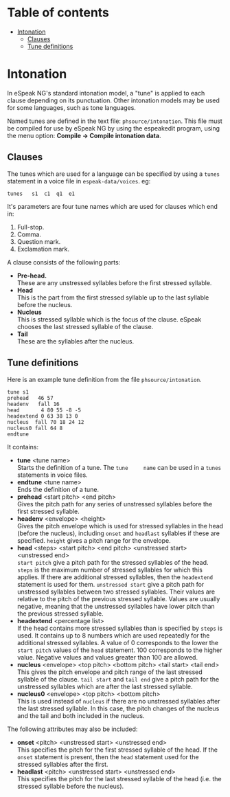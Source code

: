 # Table of contents

  * [Intonation](#intonation)
    * [Clauses](#clauses)
    * [Tune definitions](#tune-definitions)

# Intonation

In eSpeak NG's standard intonation model, a "tune" is applied to each
clause depending on its punctuation. Other intonation models may be used
for some languages, such as tone languages.

Named tunes are defined in the text file:
`phsource/intonation`. This file must be compiled for use by
eSpeak NG by using the espeakedit program, using the menu option:
**Compile -> Compile intonation data**.

## Clauses

The tunes which are used for a language can be specified by using a
`tunes` statement in a voice file in `espeak-data/voices`. eg:

`tunes   s1  c1  q1  e1`

It's parameters are four tune names which are used for clauses which end
in:

1. Full-stop.
1. Comma.
1. Question mark.
1. Exclamation mark.


A clause consists of the following parts:

* **Pre-head.**  
  These are any unstressed syllables before the first stressed syllable.
* **Head**  
  This is the part from the first stressed syllable up to the last syllable before the nucleus.
* **Nucleus**  
  This is stressed syllable which is the focus of the clause. eSpeak chooses the last stressed syllable of the clause.
* **Tail**  
  These are the syllables after the nucleus.

## Tune definitions

Here is an example tune definition from the file `phsource/intonation`.

```
tune s1
prehead   46 57
headenv   fall 16
head       4 80 55 -8 -5
headextend 0 63 38 13 0
nucleus  fall 70 18 24 12
nucleus0 fall 64 8
endtune
```

It contains:

* **tune** \<tune name\>  
   Starts the definition of a tune. The `tune     name` can
   be used in a `tunes` statements in voice files.
* **endtune** \<tune name\>  
   Ends the definition of a tune.
* **prehead** \<start pitch\> \<end pitch\>  
   Gives the pitch path for any series of unstressed syllables before
   the first stressed syllable.
* **headenv** \<envelope\> \<height\>  
   Gives the pitch envelope which is used for stressed syllables in the
   head (before the nucleus), including `onset` and
   `headlast` syllables if these are specified.
   `height` gives a pitch range for the envelope.
* **head** \<steps\> \<start pitch\> \<end pitch\> \<unstressed start\> \<unstressed end\>  
   `start pitch` give a pitch
   path for the stressed syllables of the head. `steps` is
   the maximum number of stressed syllables for which this applies. If
   there are additional stressed syllables, then the
   `headextend` statement is used for them.
   `unstressed start` give
   a pitch path for unstressed syllables between two stressed
   syllables. Their values are relative to the pitch of the previous
   stressed syllable. Values are usually negative, meaning that the
   unstressed syllables have lower pitch than the previous stressed
   syllable.
* **headextend** \<percentage list\>  
   If the head contains more stressed syllables than is specified by
   `steps` is used. It
   contains up to 8 numbers which are used repeatedly for the
   additional stressed syllables. A value of 0 corresponds to the lower
   the `start pitch` values of the
   `head` statement. 100 corresponds to the higher value.
   Negative values and values greater than 100 are allowed.
* **nucleus** \<envelope\> \<top pitch\> \<bottom pitch\> \<tail start\> \<tail end\>  
   This gives the pitch envelope and pitch range of the last stressed
   syllable of the clause. `tail start` and
   `tail end` give a pitch path for the unstressed syllables
   which are after the last stressed syllable.
* **nucleus0** \<envelope\> \<top pitch\> \<bottom pitch\>  
   This is used instead of `nucleus` if there are no
   unstressed syllables after the last stressed syllable. In this case,
   the pitch changes of the nucleus and the tail and both included in
   the nucleus.

The following attributes may also be included:

* **onset** \<pitch\> \<unstressed start\> \<unstressed end\>  
   This specifies the pitch for the first stressed syllable of the
   head. If the `onset` statement is present, then the
   `head` statement used for the stressed syllables after the
   first.
* **headlast** \<pitch\> \<unstressed start\> \<unstressed end\>  
   This specifies the pitch for the last stressed syllable of the head
   (i.e. the stressed syllable before the nucleus).

